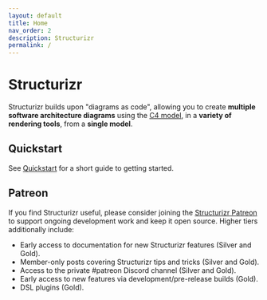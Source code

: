 ```yaml
---
layout: default
title: Home
nav_order: 2
description: Structurizr
permalink: /
---
```


# Structurizr

Structurizr builds upon "diagrams as code", allowing you to create
__multiple software architecture diagrams__ using the [C4 model](https://c4model.com), in a __variety of rendering tools__,
from a __single model__.

## Quickstart

See [Quickstart](/quickstart) for a short guide to getting started.

## Patreon

If you find Structurizr useful, please consider joining the [Structurizr Patreon](https://patreon.com/structurizr) to
support ongoing development work and keep it open source. Higher tiers additionally include:

- Early access to documentation for new Structurizr features (Silver and Gold).
- Member-only posts covering Structurizr tips and tricks (Silver and Gold).
- Access to the private #patreon Discord channel (Silver and Gold).
- Early access to new features via development/pre-release builds (Gold).
- DSL plugins (Gold).